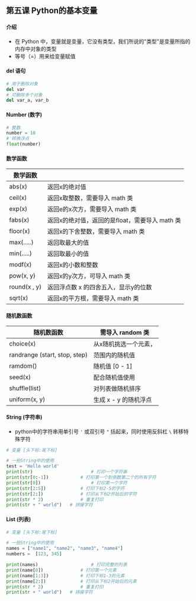 ## 第五课 Python的基本变量

#### 介绍

- 在 Python 中，变量就是变量，它没有类型，我们所说的"类型"是变量所指的内存中对象的类型
- 等号（=）用来给变量赋值



#### del 语句

```python
# 用于删除对象
del var
# 可删除多个对象
del var_a, var_b
```



#### Number (数字)

```python
# 整数
number = 10
# 转换浮点
float(number)
```

#### 数学函数

| 数学函数     |                                                |
| ------------ | ---------------------------------------------- |
| abs(x)       | 返回x的绝对值                                  |
| ceil(x)      | 返回x取整数，需要导入 math 类                  |
| exp(x)       | 返回e的x次方，需要导入 math 类                 |
| fabs(x)      | 返回x的绝对值，返回的是float，需要导入 math 类 |
| floor(x)     | 返回x的下舍整数，需要导入 math 类              |
| max(.....)   | 返回取最大的值                                 |
| min(.....)   | 返回取最小的值                                 |
| modf(x)      | 返回x的小数和整数                              |
| pow(x, y)    | 返回x的y次方，可导入 math 类                   |
| round(x , y) | 返回浮点数 x 的四舍五入，显示y的位数           |
| sqrt(x)      | 返回x的平方根，需要导入 math 类                |

#### 随机数函数

| 随机数函数                    | 需导入 random 类      |
| ----------------------------- | --------------------- |
| choice(x)                     | 从x随机挑选一个元素， |
| randrange (start, stop, step) | 范围内的随机值        |
| ramdom()                      | 随机值 [0 - 1]        |
| seed(x)                       | 配合随机值使用        |
| shuffle(list)                 | 对列表做随机排序      |
| uniform(x,  y)                | 生成 x - y 的随机浮点 |



#### String (字符串)

- python中的字符串用单引号 `'` 或双引号 `"` 括起来，同时使用反斜杠 `\` 转移特殊字符

```python
# 变量 [头下标:尾下标]
```

```python
# 一些String中的使用
test = 'Hello world'
print(str)						# 打印一个字符串
print(str[0:-1])			# 打印第一个到倒数第二个的所有字符
print(str[0])					# 打印第一个字符
print(str[2:5])				# 打印下标2-5的字符
print(str[2:])				# 打印从下标2开始后的字符
print(str * 2)				# 重复打印
print(str + " world")	# 拼接字符
```



#### List (列表)

```python
# 变量 [头下标:尾下标]
```

```python
# 一些String中的使用
names = ["name1", "name2", "name3", "name4"]
numbers =  [123, 345]

print(names)					# 打印完整的列表
print(name[0])				# 打印第一个元素
print(name[1:3])			# 打印下标1-3的元素
print(name[2:])				# 打印从下标2开始后的元素
print(str * 2)				# 重复打印
print(str + " world")	# 拼接字符
```


